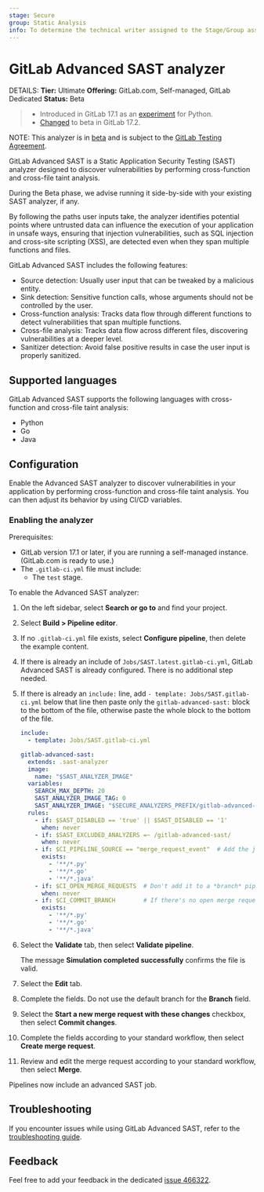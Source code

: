 ```yaml
---
stage: Secure
group: Static Analysis
info: To determine the technical writer assigned to the Stage/Group associated with this page, see https://handbook.gitlab.com/handbook/product/ux/technical-writing/#assignments
---
```


# GitLab Advanced SAST analyzer

DETAILS:
**Tier:** Ultimate
**Offering:** GitLab.com, Self-managed, GitLab Dedicated
**Status:** Beta

> - Introduced in GitLab 17.1 as an [experiment](../../../policy/experiment-beta-support.md) for Python.
> - [Changed](https://gitlab.com/gitlab-org/gitlab/-/issues/461859) to beta in GitLab 17.2.

NOTE:
This analyzer is in [beta](../../../policy/experiment-beta-support.md)
and is subject to the [GitLab Testing Agreement](https://handbook.gitlab.com/handbook/legal/testing-agreement/).

GitLab Advanced SAST is a Static Application Security Testing (SAST) analyzer
designed to discover vulnerabilities by performing cross-function and cross-file taint analysis.

During the Beta phase, we advise running it side-by-side with your existing SAST analyzer, if any.

By following the paths user inputs take, the analyzer identifies potential points
where untrusted data can influence the execution of your application in unsafe ways,
ensuring that injection vulnerabilities, such as SQL injection and cross-site scripting (XSS),
are detected even when they span multiple functions and files.

GitLab Advanced SAST includes the following features:

- Source detection: Usually user input that can be tweaked by a malicious entity.
- Sink detection: Sensitive function calls, whose arguments should not be controlled by the user.
- Cross-function analysis: Tracks data flow through different functions to detect vulnerabilities that span multiple functions.
- Cross-file analysis: Tracks data flow across different files, discovering vulnerabilities at a deeper level.
- Sanitizer detection: Avoid false positive results in case the user input is properly sanitized.

## Supported languages

GitLab Advanced SAST supports the following languages with cross-function and cross-file taint analysis:

- Python
- Go
- Java

## Configuration

Enable the Advanced SAST analyzer to discover vulnerabilities in your application by performing
cross-function and cross-file taint analysis. You can then adjust its behavior by using CI/CD
variables.

### Enabling the analyzer

Prerequisites:

- GitLab version 17.1 or later, if you are running a self-managed instance. (GitLab.com is ready to use.)
- The `.gitlab-ci.yml` file must include:
  - The `test` stage.

To enable the Advanced SAST analyzer:

1. On the left sidebar, select **Search or go to** and find your project.
1. Select **Build > Pipeline editor**.
1. If no `.gitlab-ci.yml` file exists, select **Configure pipeline**, then delete the example
   content.
1. If there is already an include of `Jobs/SAST.latest.gitlab-ci.yml`,
GitLab Advanced SAST is already configured.
There is no additional step needed. 
1. If there is already an `include:` line, add `- template: Jobs/SAST.gitlab-ci.yml`
   below that line then paste only the `gitlab-advanced-sast:` block to the bottom of the file,
   otherwise paste the whole block to the bottom of the file.

   ```yaml
   include:
     - template: Jobs/SAST.gitlab-ci.yml

   gitlab-advanced-sast:
     extends: .sast-analyzer
     image:
       name: "$SAST_ANALYZER_IMAGE"
     variables:
       SEARCH_MAX_DEPTH: 20
       SAST_ANALYZER_IMAGE_TAG: 0
       SAST_ANALYZER_IMAGE: "$SECURE_ANALYZERS_PREFIX/gitlab-advanced-sast:$SAST_ANALYZER_IMAGE_TAG$SAST_IMAGE_SUFFIX"
     rules:
       - if: $SAST_DISABLED == 'true' || $SAST_DISABLED == '1'
         when: never
       - if: $SAST_EXCLUDED_ANALYZERS =~ /gitlab-advanced-sast/
         when: never
       - if: $CI_PIPELINE_SOURCE == "merge_request_event"  # Add the job to merge request pipelines if there's an open merge request.
         exists:
           - '**/*.py'
           - '**/*.go'
           - '**/*.java'
       - if: $CI_OPEN_MERGE_REQUESTS  # Don't add it to a *branch* pipeline if it's already in a merge request pipeline.
         when: never
       - if: $CI_COMMIT_BRANCH        # If there's no open merge request, add it to a *branch* pipeline instead.
         exists:
           - '**/*.py'
           - '**/*.go'
           - '**/*.java'
   ```

1. Select the **Validate** tab, then select **Validate pipeline**.

   The message **Simulation completed successfully** confirms the file is valid.
1. Select the **Edit** tab.
1. Complete the fields. Do not use the default branch for the **Branch** field.
1. Select the **Start a new merge request with these changes** checkbox, then select **Commit
   changes**.
1. Complete the fields according to your standard workflow, then select **Create
   merge request**.
1. Review and edit the merge request according to your standard workflow, then select **Merge**.

Pipelines now include an advanced SAST job.

## Troubleshooting

If you encounter issues while using GitLab Advanced SAST, refer to the [troubleshooting guide](troubleshooting.md).

## Feedback

Feel free to add your feedback in the dedicated [issue 466322](https://gitlab.com/gitlab-org/gitlab/-/issues/466322).
